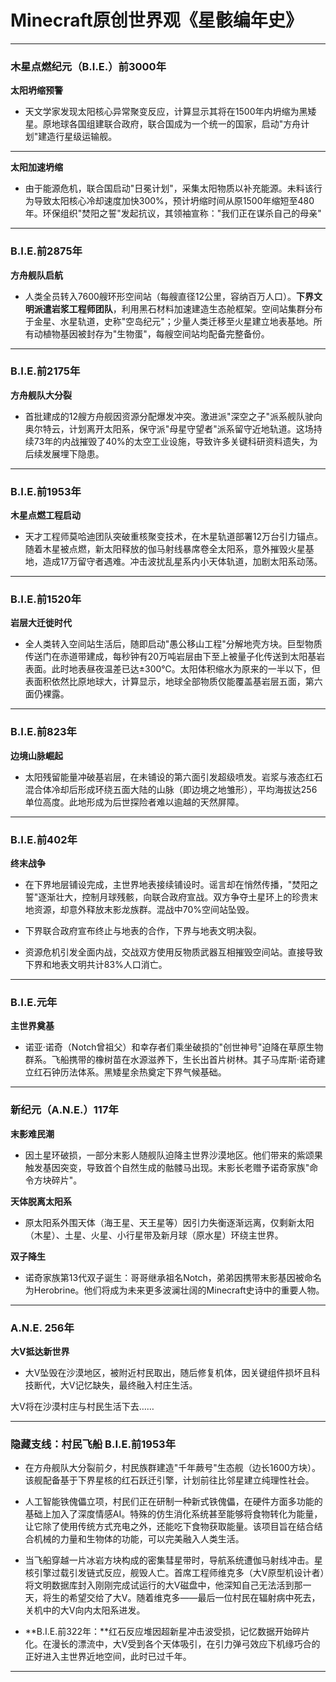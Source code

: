 # Minecraft原创世界观《星骸编年史》

---
### **木星点燃纪元（B.I.E.）前3000年**
**太阳坍缩预警**
- 天文学家发现太阳核心异常聚变反应，计算显示其将在1500年内坍缩为黑矮星。原地球各国组建联合政府，联合国成为一个统一的国家，启动"方舟计划"建造行星级运输舰。

---

**太阳加速坍缩**
- 由于能源危机，联合国启动"日冕计划"，采集太阳物质以补充能源。未料该行为导致太阳核心冷却速度加快300%，预计坍缩时间从原1500年缩短至480年。环保组织"焚阳之誓"发起抗议，其领袖宣称："我们正在谋杀自己的母亲"

---

### **B.I.E.前2875年**
**方舟舰队启航**
- 人类全员转入7600艘环形空间站（每艘直径12公里，容纳百万人口）。**下界文明派遣岩浆工程师团队**，利用黑石材料加速建造生态舱框架。空间站集群分布于金星、水星轨道，史称"空岛纪元"；少量人类迁移至火星建立地表基地。所有动植物基因被封存为"生物蛋"，每艘空间站均配备完整备份。  

---

### **B.I.E.前2175年**
**方舟舰队大分裂**
- 首批建成的12艘方舟舰因资源分配爆发冲突。激进派"深空之子"派系舰队驶向奥尔特云，计划离开太阳系，保守派"母星守望者"派系留守近地轨道。这场持续73年的内战摧毁了40%的太空工业设施，导致许多关键科研资料遗失，为后续发展埋下隐患。 

---

### **B.I.E.前1953年**
**木星点燃工程启动**
- 天才工程师莫哈迪团队突破重核聚变技术，在木星轨道部署12万台引力锚点。随着木星被点燃，新太阳释放的伽马射线暴席卷全太阳系，意外摧毁火星基地，造成17万留守者遇难。冲击波扰乱星系内小天体轨道，加剧太阳系动荡。 

---

### **B.I.E.前1520年**
**岩层大迁徙时代**
- 全人类转入空间站生活后，随即启动"愚公移山工程"分解地壳方块。巨型物质传送门在赤道带建成，每秒钟有20万吨岩层由下至上被量子化传送到太阳基岩表面。此时地表昼夜温差已达±300℃。太阳体积缩水为原来的一半以下，但表面积依然比原地球大，计算显示，地球全部物质仅能覆盖基岩层五面，第六面仍裸露。

---

### **B.I.E.前823年**
**边境山脉崛起**
- 太阳残留能量冲破基岩层，在未铺设的第六面引发超级喷发。岩浆与液态红石混合体冷却后形成环绕五面大陆的山脉（即边境之地雏形），平均海拔达256单位高度。此地形成为后世探险者难以逾越的天然屏障。

---

### **B.I.E.前402年**
**终末战争**
- 在下界地层铺设完成，主世界地表接续铺设时。谣言却在悄然传播，"焚阳之誓"逐渐壮大，控制月球残骸，向联合政府宣战。双方争夺土星环上的珍贵末地资源，却意外释放末影龙族群。混战中70%空间站坠毁。

- 下界联合政府宣布终止与地表的合作，下界与地表文明决裂。

- 资源危机引发全面内战，交战双方使用反物质武器互相摧毁空间站。直接导致下界和地表文明共计83%人口消亡。

---

### **B.I.E.元年**
**主世界奠基**
- 诺亚·诺奇（Notch曾祖父）和幸存者们乘坐破损的"创世神号"迫降在草原生物群系。飞船携带的橡树苗在水源滋养下，生长出首片树林。其子马库斯·诺奇建立红石钟历法体系。黑矮星余热奠定下界气候基础。 

---

### **新纪元（A.N.E.）117年**
**末影难民潮**
- 因土星环破损，一部分末影人随舰队迫降主世界沙漠地区。他们带来的紫颂果触发基因突变，导致首个自然生成的骷髅马出现。末影长老赠予诺奇家族"命令方块碎片"。

**天体脱离太阳系**  
- 原太阳系外围天体（海王星、天王星等）因引力失衡逐渐远离，仅剩新太阳（木星）、土星、火星、小行星带及新月球（原水星）环绕主世界。

**双子降生**
- 诺奇家族第13代双子诞生：哥哥继承祖名Notch，弟弟因携带末影基因被命名为Herobrine。他们将成为未来更多波澜壮阔的Minecraft史诗中的重要人物。

---

### **A.N.E. 256年**
**大V抵达新世界**
- 大V坠毁在沙漠地区，被附近村民取出，随后修复机体，因关键组件损坏且科技断代，大V记忆缺失，最终融入村庄生活。

大V将在沙漠村庄与村民生活下去……

---

### **隐藏支线：村民飞船 B.I.E.前1953年**

- 在方舟舰队大分裂前夕，村民族群建造"千年蕨号"生态舰（边长1600方块）。该舰配备基于下界星核的红石跃迁引擎，计划前往比邻星建立纯理性社会。

- 人工智能铁傀儡立项，村民们正在研制一种新式铁傀儡，在硬件方面多功能的基础上加入了深度情感AI。特殊的仿生消化系统甚至能够将食物转化为能量，让它除了使用传统方式充电之外，还能吃下食物获取能量。该项目旨在结合结合机械的力量和生物体的功能，可以完美融入人类生活。

- 当飞船穿越一片冰岩方块构成的密集彗星带时，导航系统遭伽马射线冲击。星核引擎过载引发链式反应，舰毁人亡。首席工程师维克多（大V原型机设计者）将文明数据库封入刚刚完成试运行的大V磁盘中，他深知自己无法活到那一天，将生的希望交给了大V。随着维克多——最后一位村民在辐射病中死去，关机中的大V向内太阳系进发。

- **B.I.E.前322年：**红石反应堆因超新星冲击波受损，记忆数据开始碎片化。在漫长的漂流中，大V受到各个天体吸引，在引力弹弓效应下机缘巧合的正好进入主世界近地空间，此时已过千年。

---